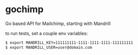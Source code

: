 gochimp
=======

Go based API for Mailchimp, starting with Mandrill

to run tests, set a couple env variables:
```bash
$ export MANDRILL_KEY=111111111-1111-1111-1111-111111111
$ export MANDRILL_USER=user@domain.com
```